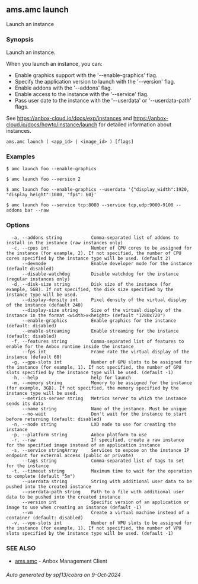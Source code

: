 ## ams.amc launch

Launch an instance

### Synopsis

Launch an instance.

When you launch an instance, you can:

- Enable graphics support with the '--enable-graphics' flag.
- Specify the application version to launch with the '--version' flag.
- Enable addons with the '--addons' flag.
- Enable access to the instance with the '--service' flag.
- Pass user date to the instance with the '--userdata' or '--userdata-path'
	flags.

See https://anbox-cloud.io/docs/exp/instances and
https://anbox-cloud.io/docs/howto/instance/launch for detailed
information about instances.

```
ams.amc launch ( <app_id> | <image_id> ) [flags]
```

### Examples

```
$ amc launch foo --enable-graphics

$ amc launch foo --version 2

$ amc launch foo --enable-graphics --userdata '{"display_width":1920, "display_height":1080, "fps": 60}'

$ amc launch foo --service tcp:8080 --service tcp,udp:9000-9100 --addons bar --raw
```

### Options

```
  -a, --addons string           Comma-separated list of addons to install in the instance (raw instances only)
  -c, --cpus int                Number of CPU cores to be assigned for the instance (for example, 2). If not specified, the number of CPU cores specified by the instance type will be used. (default 2)
      --devmode                 Enable developer mode for the instance (default disabled)
      --disable-watchdog        Disable watchdog for the instance (regular instances only)
  -d, --disk-size string        Disk size of the instance (for example, 5GB). If not specified, the disk size specified by the instance type will be used.
      --display-density int     Pixel density of the virtual display of the instance (default 240)
      --display-size string     Size of the virtual display of the instance in the format <width>x<height> (default "1280x720")
      --enable-graphics         Enable graphics for the instance (default: disabled)
      --enable-streaming        Enable streaming for the instance (default: disabled)
  -f, --features string         Comma-separated list of features to enable for the Anbox runtime inside the instance
      --fps int                 Frame rate the virtual display of the instance (default 60)
  -g, --gpu-slots int           Number of GPU slots to be assigned for the instance (for example, 1). If not specified, the number of GPU slots specified by the instance type will be used. (default -1)
  -h, --help                    help for launch
  -m, --memory string           Memory to be assigned for the instance (for example, 3GB). If not specified, the memory specified by the instance type will be used.
      --metrics-server string   Metrics server to which the instance sends its data
      --name string             Name of the instance. Must be unique
      --no-wait                 Don't wait for the instance to start before returning (default: disabled)
  -n, --node string             LXD node to use for creating the instance
  -p, --platform string         Anbox platform to use
  -r, --raw                     If specified, create a raw instance for the specified image instead of an application instance
  -s, --service stringArray     Services to expose on the instance IP endpoint for external access (public or private)
      --tags string             Comma-separated list of tags to set for the instance
  -t, --timeout string          Maximum time to wait for the operation to complete (default "5m")
      --userdata string         String with additional user data to be pushed into the created instance
      --userdata-path string    Path to a file with additional user data to be pushed into the created instance
      --version int             Specific version of an application or image to use when creating an instance (default -1)
      --vm                      Create a virtual machine instead of a container (default: disabled)
  -v, --vpu-slots int           Number of VPU slots to be assigned for the instance (for example, 1). If not specified, the number of VPU slots specified by the instance type will be used. (default -1)
```

### SEE ALSO

* [ams.amc](ams.amc.md)	 - Anbox Management Client

###### Auto generated by spf13/cobra on 9-Oct-2024
